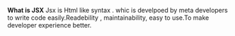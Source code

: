 **What is JSX**
Jsx is Html like syntax . whic is develpoed by meta developers to write code easily.Readebility , maintainability, easy to use.To make developer experience better.


  